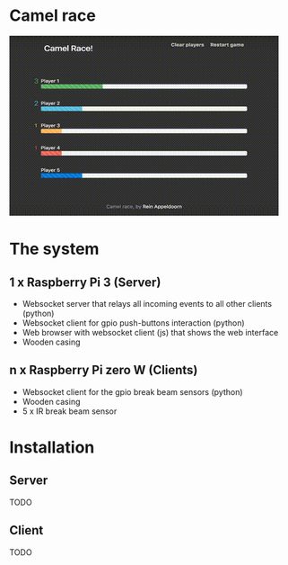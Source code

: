 # Camel race

![](img/ui_animation.gif)

# The system

## 1 x Raspberry Pi 3 (Server)
- Websocket server that relays all incoming events to all other clients (python) 
- Websocket client for gpio push-buttons interaction (python)
- Web browser with websocket client (js) that shows the web interface 
- Wooden casing

## n x Raspberry Pi zero W (Clients)
- Websocket client for the gpio break beam sensors (python)
- Wooden casing
- 5 x IR break beam sensor

# Installation

## Server

TODO

## Client

TODO
